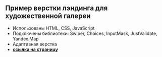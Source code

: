 ## Пример верстки лэндинга для художественной галереи 

- Использованы HTML, CSS, JavaScript
- Подключены библиотеки: Swiper, Choices, InputMask, JustValidate, Yandex.Map
- Адаптивная верстка
- [**ссылка на страницу**](https://keldrad.github.io/portfolio-gallery/)
